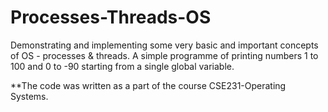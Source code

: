 # Processes-Threads-OS
Demonstrating and implementing some very basic and important concepts of OS - processes & threads.
A simple programme of printing numbers 1 to 100 and 0 to -90 starting from a single global variable.

**The code was written as a part of the course CSE231-Operating Systems.


